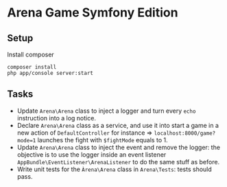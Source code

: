 Arena Game Symfony Edition
==========================


## Setup

Install composer

```
composer install
php app/console server:start
```

## Tasks

* Update ``Arena\Arena`` class to inject a logger and turn every `echo` instruction into a log notice.
* Declare ``Arena\Arena`` class as a service, and use it into start a game in a new action of `DefaultController`
  for instance => `localhost:8000/game?mode=1` launches the fight with `$fightMode` equals to 1.
* Update ``Arena\Arena`` class to inject the event and remove the logger: 
  the objective is to use the logger inside an event listener ``AppBundle\EventListener\ArenaListener``
  to do the same stuff as before.
* Write unit tests for the ``Àrena\Arena`` class in ``Arena\Tests``: tests should pass.
